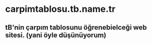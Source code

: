 # carpimtablosu.tb.name.tr

## tB'nin çarpım tablosunu öğrenebielceği web sitesi. (yani öyle düşünüyorum)